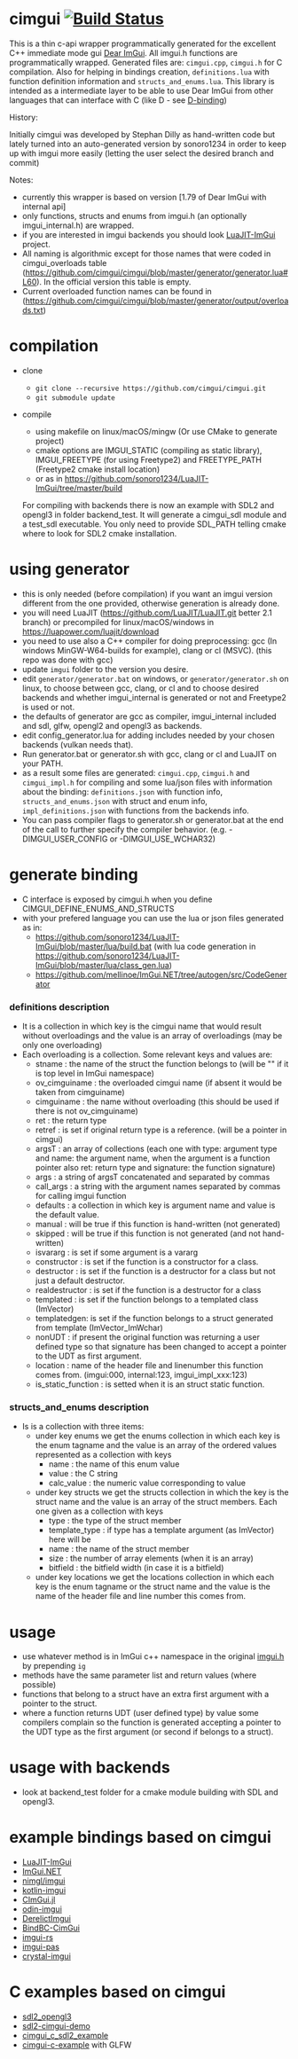 # cimgui [![Build Status](https://travis-ci.org/cimgui/cimgui.svg?branch=master)](https://travis-ci.org/cimgui/cimgui)

This is a thin c-api wrapper programmatically generated for the excellent C++ immediate mode
gui [Dear ImGui](https://github.com/ocornut/imgui).
All imgui.h functions are programmatically wrapped.
Generated files are: `cimgui.cpp`, `cimgui.h` for C compilation. Also for helping in bindings
creation, `definitions.lua` with function definition information and `structs_and_enums.lua`.
This library is intended as a intermediate layer to be able to use Dear ImGui from other languages that can interface
with C (like D - see [D-binding](https://github.com/Extrawurst/DerelictImgui))

History:

Initially cimgui was developed by Stephan Dilly as hand-written code but lately turned into an auto-generated version by
sonoro1234 in order to keep up with imgui more easily (letting the user select the desired branch and commit)

Notes:

* currently this wrapper is based on version [1.79 of Dear ImGui with internal api]
* only functions, structs and enums from imgui.h (an optionally imgui_internal.h) are wrapped.
* if you are interested in imgui backends you should look [LuaJIT-ImGui](https://github.com/sonoro1234/LuaJIT-ImGui)
  project.
* All naming is algorithmic except for those names that were coded in cimgui_overloads
  table (https://github.com/cimgui/cimgui/blob/master/generator/generator.lua#L60). In the official version this table
  is empty.
* Current overloaded function names can be found
  in (https://github.com/cimgui/cimgui/blob/master/generator/output/overloads.txt)

# compilation

* clone
    * `git clone --recursive https://github.com/cimgui/cimgui.git`
    * `git submodule update`
* compile
    * using makefile on linux/macOS/mingw (Or use CMake to generate project)
    * cmake options are IMGUI_STATIC (compiling as static library), IMGUI_FREETYPE (for using Freetype2) and
      FREETYPE_PATH (Freetype2 cmake install location)
    * or as in https://github.com/sonoro1234/LuaJIT-ImGui/tree/master/build

  For compiling with backends there is now an example with SDL2 and opengl3 in folder backend_test. It will generate a
  cimgui_sdl module and a test_sdl executable. You only need to provide SDL_PATH telling cmake where to look for SDL2
  cmake installation.

# using generator

* this is only needed (before compilation) if you want an imgui version different from the one provided, otherwise
  generation is already done.
* you will need LuaJIT (https://github.com/LuaJIT/LuaJIT.git better 2.1 branch) or precompiled for linux/macOS/windows
  in https://luapower.com/luajit/download
* you need to use also a C++ compiler for doing preprocessing: gcc (In windows MinGW-W64-builds for example), clang or
  cl (MSVC). (this repo was done with gcc)
* update `imgui` folder to the version you desire.
* edit `generator/generator.bat` on windows, or `generator/generator.sh` on linux, to choose between gcc, clang, or cl
  and to choose desired backends and whether imgui_internal is generated or not and Freetype2 is used or not.
* the defaults of generator are gcc as compiler, imgui_internal included and sdl, glfw, opengl2 and opengl3 as backends.
* edit config_generator.lua for adding includes needed by your chosen backends (vulkan needs that).
* Run generator.bat or generator.sh with gcc, clang or cl and LuaJIT on your PATH.
* as a result some files are generated: `cimgui.cpp`, `cimgui.h` and `cimgui_impl.h` for compiling and some lua/json
  files with information about the binding: `definitions.json` with function info, `structs_and_enums.json` with struct
  and enum info, `impl_definitions.json` with functions from the backends info.
* You can pass compiler flags to generator.sh or generator.bat at the end of the call to further specify the compiler
  behavior. (e.g. -DIMGUI_USER_CONFIG or -DIMGUI_USE_WCHAR32)

# generate binding

* C interface is exposed by cimgui.h when you define CIMGUI_DEFINE_ENUMS_AND_STRUCTS
* with your prefered language you can use the lua or json files generated as in:
    * https://github.com/sonoro1234/LuaJIT-ImGui/blob/master/lua/build.bat (with lua code generation
      in https://github.com/sonoro1234/LuaJIT-ImGui/blob/master/lua/class_gen.lua)
    * https://github.com/mellinoe/ImGui.NET/tree/autogen/src/CodeGenerator

### definitions description

* It is a collection in which key is the cimgui name that would result without overloadings and the value is an array of
  overloadings (may be only one overloading)
* Each overloading is a collection. Some relevant keys and values are:
    * stname : the name of the struct the function belongs to (will be "" if it is top level in ImGui namespace)
    * ov_cimguiname : the overloaded cimgui name (if absent it would be taken from cimguiname)
    * cimguiname : the name without overloading (this should be used if there is not ov_cimguiname)
    * ret : the return type
    * retref : is set if original return type is a reference. (will be a pointer in cimgui)
    * argsT : an array of collections (each one with type: argument type and name: the argument name, when the argument
      is a function pointer also ret: return type and signature: the function signature)
    * args : a string of argsT concatenated and separated by commas
    * call_args : a string with the argument names separated by commas for calling imgui function
    * defaults : a collection in which key is argument name and value is the default value.
    * manual : will be true if this function is hand-written (not generated)
    * skipped : will be true if this function is not generated (and not hand-written)
    * isvararg : is set if some argument is a vararg
    * constructor : is set if the function is a constructor for a class.
    * destructor : is set if the function is a destructor for a class but not just a default destructor.
    * realdestructor : is set if the function is a destructor for a class
    * templated : is set if the function belongs to a templated class (ImVector)
    * templatedgen: is set if the function belongs to a struct generated from template (ImVector_ImWchar)
    * nonUDT : if present the original function was returning a user defined type so that signature has been changed to
      accept a pointer to the UDT as first argument.
    * location : name of the header file and linenumber this function comes from. (imgui:000, internal:123,
      imgui_impl_xxx:123)
    * is_static_function : is setted when it is an struct static function.

### structs_and_enums description

* Is is a collection with three items:
    * under key enums we get the enums collection in which each key is the enum tagname and the value is an array of the
      ordered values represented as a collection with keys
        * name : the name of this enum value
        * value : the C string
        * calc_value : the numeric value corresponding to value
    * under key structs we get the structs collection in which the key is the struct name and the value is an array of
      the struct members. Each one given as a collection with keys
        * type : the type of the struct member
        * template_type : if type has a template argument (as ImVector) here will be
        * name : the name of the struct member
        * size : the number of array elements (when it is an array)
        * bitfield : the bitfield width (in case it is a bitfield)
    * under key locations we get the locations collection in which each key is the enum tagname or the struct name and
      the value is the name of the header file and line number this comes from.

# usage

* use whatever method is in ImGui c++ namespace in the
  original [imgui.h](https://github.com/ocornut/imgui/blob/master/imgui.h) by prepending `ig`
* methods have the same parameter list and return values (where possible)
* functions that belong to a struct have an extra first argument with a pointer to the struct.
* where a function returns UDT (user defined type) by value some compilers complain so the function is generated
  accepting a pointer to the UDT type as the first argument (or second if belongs to a struct).

# usage with backends

* look at backend_test folder for a cmake module building with SDL and opengl3.

# example bindings based on cimgui

* [LuaJIT-ImGui](https://github.com/sonoro1234/LuaJIT-ImGui)
* [ImGui.NET](https://github.com/mellinoe/ImGui.NET)
* [nimgl/imgui](https://github.com/nimgl/imgui)
* [kotlin-imgui](https://github.com/Dominaezzz/kotlin-imgui)
* [CImGui.jl](https://github.com/Gnimuc/CImGui.jl)
* [odin-imgui](https://github.com/ThisDrunkDane/odin-imgui)
* [DerelictImgui](https://github.com/Extrawurst/DerelictImgui)
* [BindBC-CimGui](https://github.com/MrcSnm/bindbc-cimgui)
* [imgui-rs](https://github.com/Gekkio/imgui-rs)
* [imgui-pas](https://github.com/dpethes/imgui-pas)
* [crystal-imgui](https://github.com/oprypin/crystal-imgui)

# C examples based on cimgui

* [sdl2_opengl3](https://github.com/cimgui/cimgui/tree/docking_inter/backend_test)
* [sdl2-cimgui-demo](https://github.com/haxpor/sdl2-cimgui-demo)
* [cimgui_c_sdl2_example](https://github.com/canoi12/cimgui_c_sdl2_example/)
* [cimgui-c-example](https://github.com/peko/cimgui-c-example) with GLFW
